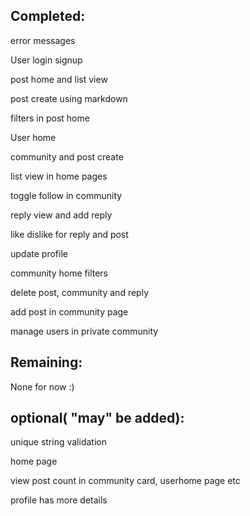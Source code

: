 ## Completed:
error messages

User login signup

post home and list view

post create using markdown

filters in post home

User home

community and post create

list view in home pages

toggle follow in community

reply view and add reply

like dislike for reply and post

update profile

community home filters

delete post, community and reply

add post in community page

manage users in private community
## Remaining:

None for now :)

## optional( "may" be added):
unique string validation

home page

view post count in community card, userhome page etc

profile has more details
